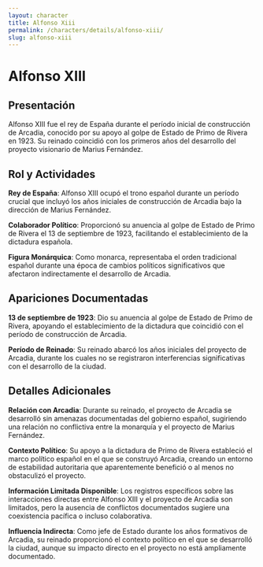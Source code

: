 ```yaml
---
layout: character
title: Alfonso Xiii
permalink: /characters/details/alfonso-xiii/
slug: alfonso-xiii
---
```


# Alfonso XIII

## Presentación

Alfonso XIII fue el rey de España durante el período inicial de construcción de Arcadia, conocido por su apoyo al golpe de Estado de Primo de Rivera en 1923. Su reinado coincidió con los primeros años del desarrollo del proyecto visionario de Marius Fernández.

## Rol y Actividades

**Rey de España**: Alfonso XIII ocupó el trono español durante un período crucial que incluyó los años iniciales de construcción de Arcadia bajo la dirección de Marius Fernández.

**Colaborador Político**: Proporcionó su anuencia al golpe de Estado de Primo de Rivera el 13 de septiembre de 1923, facilitando el establecimiento de la dictadura española.

**Figura Monárquica**: Como monarca, representaba el orden tradicional español durante una época de cambios políticos significativos que afectaron indirectamente el desarrollo de Arcadia.

## Apariciones Documentadas

**13 de septiembre de 1923**: Dio su anuencia al golpe de Estado de Primo de Rivera, apoyando el establecimiento de la dictadura que coincidió con el período de construcción de Arcadia.

**Período de Reinado**: Su reinado abarcó los años iniciales del proyecto de Arcadia, durante los cuales no se registraron interferencias significativas con el desarrollo de la ciudad.

## Detalles Adicionales

**Relación con Arcadia**: Durante su reinado, el proyecto de Arcadia se desarrolló sin amenazas documentadas del gobierno español, sugiriendo una relación no conflictiva entre la monarquía y el proyecto de Marius Fernández.

**Contexto Político**: Su apoyo a la dictadura de Primo de Rivera estableció el marco político español en el que se construyó Arcadia, creando un entorno de estabilidad autoritaria que aparentemente benefició o al menos no obstaculizó el proyecto.

**Información Limitada Disponible**: Los registros específicos sobre las interacciones directas entre Alfonso XIII y el proyecto de Arcadia son limitados, pero la ausencia de conflictos documentados sugiere una coexistencia pacífica o incluso colaborativa.

**Influencia Indirecta**: Como jefe de Estado durante los años formativos de Arcadia, su reinado proporcionó el contexto político en el que se desarrolló la ciudad, aunque su impacto directo en el proyecto no está ampliamente documentado.